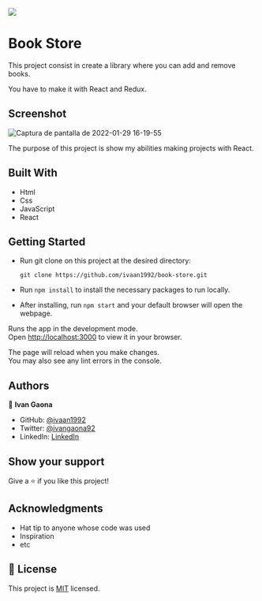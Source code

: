![](https://img.shields.io/badge/Microverse-blueviolet)
# Book Store

This project consist in create a library where you can add and remove books. 

You have to make it with React and Redux.

## Screenshot

![Captura de pantalla de 2022-01-29 16-19-55](https://user-images.githubusercontent.com/73128809/151679391-6b0ec4b3-883e-46eb-b9dc-4c190e2f0c96.png)





The purpose of this project is show my abilities making projects with React. 
## Built With

- Html
- Css
- JavaScript
- React
 

## Getting Started 

- Run git clone on this project at the desired directory:
     ```
    git clone https://github.com/ivaan1992/book-store.git
     ```
- Run `npm install` to install the necessary packages to run locally.

- After installing, run `npm start` and your default browser will open the webpage. 


Runs the app in the development mode.\
Open [http://localhost:3000](http://localhost:3000) to view it in your browser.

The page will reload when you make changes.\
You may also see any lint errors in the console.

## Authors

👤 **Ivan Gaona**


- GitHub: [@ivaan1992](https://github.com/ivaan1992)
- Twitter: [@ivangaona92](https://twitter.com/ivangaona92)
- LinkedIn: [LinkedIn](https://www.linkedin.com/in/ivan-linares-gaona/)

## Show your support

Give a ⭐️ if you like this project!

## Acknowledgments

- Hat tip to anyone whose code was used
- Inspiration
- etc

## 📝 License

This project is [MIT](./MIT.md) licensed.